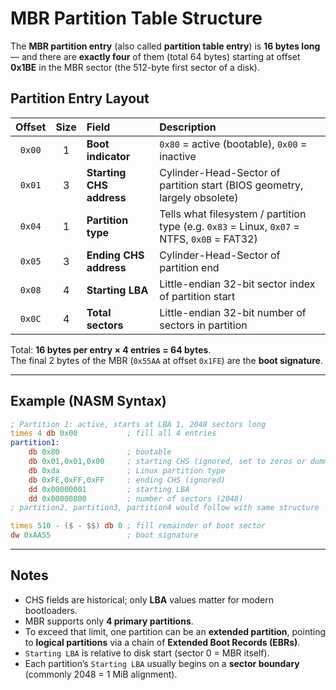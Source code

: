 # MBR Partition Table Structure

The **MBR partition entry** (also called **partition table entry**) is **16 bytes long** — and there are **exactly four** of them (total 64 bytes) starting at offset **0x1BE** in the MBR sector (the 512-byte first sector of a disk).

## Partition Entry Layout

| Offset | Size | Field | Description |
|:------:|:----:|:------|:-------------|
| `0x00` | 1 | **Boot indicator** | `0x80` = active (bootable), `0x00` = inactive |
| `0x01` | 3 | **Starting CHS address** | Cylinder-Head-Sector of partition start (BIOS geometry, largely obsolete) |
| `0x04` | 1 | **Partition type** | Tells what filesystem / partition type (e.g. `0x83` = Linux, `0x07` = NTFS, `0x0B` = FAT32) |
| `0x05` | 3 | **Ending CHS address** | Cylinder-Head-Sector of partition end |
| `0x08` | 4 | **Starting LBA** | Little-endian 32-bit sector index of partition start |
| `0x0C` | 4 | **Total sectors** | Little-endian 32-bit number of sectors in partition |

Total: **16 bytes per entry × 4 entries = 64 bytes**.  
The final 2 bytes of the MBR (`0x55AA` at offset `0x1FE`) are the **boot signature**.

---

## Example (NASM Syntax)

```asm
; Partition 1: active, starts at LBA 1, 2048 sectors long
times 4 db 0x00           ; fill all 4 entries
partition1:
    db 0x80               ; bootable
    db 0x01,0x01,0x00     ; starting CHS (ignored, set to zeros or dummy)
    db 0xda               ; Linux partition type
    db 0xFE,0xFF,0xFF     ; ending CHS (ignored)
    dd 0x00000001         ; starting LBA
    dd 0x00000800         ; number of sectors (2048)
; partition2, partition3, partition4 would follow with same structure

times 510 - ($ - $$) db 0 ; fill remainder of boot sector
dw 0xAA55                 ; boot signature
```

---

## Notes

- CHS fields are historical; only **LBA** values matter for modern bootloaders.  
- MBR supports only **4 primary partitions**.  
- To exceed that limit, one partition can be an **extended partition**, pointing to **logical partitions** via a chain of **Extended Boot Records (EBRs)**.  
- `Starting LBA` is relative to disk start (sector 0 = MBR itself).  
- Each partition’s `Starting LBA` usually begins on a **sector boundary** (commonly 2048 = 1 MiB alignment).


